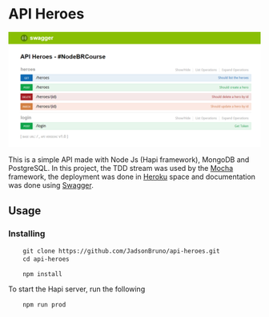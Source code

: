 # API Heroes 

![Documentation](/imgs/documentation.png)

This is a simple API made with Node Js (Hapi framework), MongoDB and PostgreSQL. In this project, the TDD stream was used by the [Mocha](https://mochajs.org/) framework, the deployment was done in [Heroku](https://www.heroku.com/) space and documentation was done using [Swagger](https://swagger.io/).

## Usage
### Installing
```` 
	git clone https://github.com/JadsonBruno/api-heroes.git
	cd api-heroes
```` 
````
	npm install
````
To start the Hapi server, run the following 
````
	npm run prod
````
